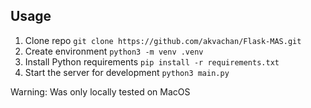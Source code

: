 ## Usage ##

1. Clone repo `git clone https://github.com/akvachan/Flask-MAS.git`
2. Create environment `python3 -m venv .venv`
3. Install Python requirements `pip install -r requirements.txt`
4. Start the server for development `python3 main.py`

Warning: Was only locally tested on MacOS
